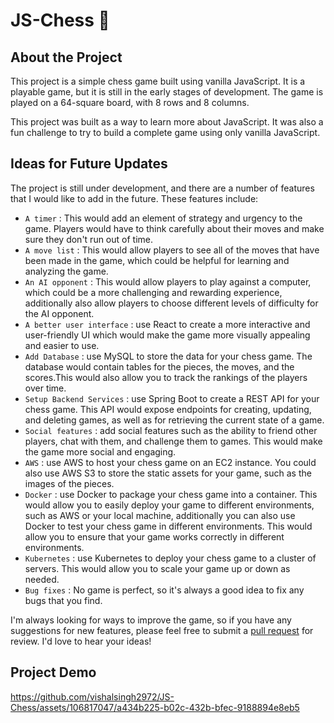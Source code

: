 # JS-Chess 🏁

## About the Project
This project is a simple chess game built using vanilla JavaScript. It is a playable game, but it is still in the early stages of development. The game is played on a 64-square board, with 8 rows and 8 columns. 

This project was built as a way to learn more about JavaScript. It was also a fun challenge to try to build a complete game using only vanilla JavaScript.

## Ideas for Future Updates
The project is still under development, and there are a number of features that I would like to add in the future. These features include:

- ```A timer``` : This would add an element of strategy and urgency to the game. Players would have to think carefully about their moves and make sure they don't run out of time.
- ```A move list``` : This would allow players to see all of the moves that have been made in the game, which could be helpful for learning and analyzing the game.
- ```An AI opponent``` : This would allow players to play against a computer, which could be a more challenging and rewarding experience, additionally also allow players to choose different levels of difficulty for the AI opponent.
- ```A better user interface``` : use React to create a more interactive and user-friendly UI which would make the game more visually appealing and easier to use.
- ```Add Database``` : use MySQL to store the data for your chess game. The database would contain tables for the pieces, the moves, and the scores.This would also allow you to track the rankings of the players over time.
- ```Setup Backend Services``` : use Spring Boot to create a REST API for your chess game. This API would expose endpoints for creating, updating, and deleting games, as well as for retrieving the current state of a game.
- ```Social features``` : add social features such as the ability to friend other players, chat with them, and challenge them to games. This would make the game more social and engaging.
- ```AWS``` :  use AWS to host your chess game on an EC2 instance. You could also use AWS S3 to store the static assets for your game, such as the images of the pieces.
- ```Docker``` : use Docker to package your chess game into a container. This would allow you to easily deploy your game to different environments, such as AWS or your local machine, additionally you can also use Docker to test your chess game in different environments. This would allow you to ensure that your game works correctly in different environments.
- ```Kubernetes``` : use Kubernetes to deploy your chess game to a cluster of servers. This would allow you to scale your game up or down as needed.
- ```Bug fixes``` : No game is perfect, so it's always a good idea to fix any bugs that you find.

I'm always looking for ways to improve the game, so if you have any suggestions for new features, please feel free to submit a [pull request](https://github.com/vishalsingh2972/JS-Chess/pulls) for review. I'd love to hear your ideas!
  
## Project Demo

https://github.com/vishalsingh2972/JS-Chess/assets/106817047/a434b225-b02c-432b-bfec-9188894e8eb5

